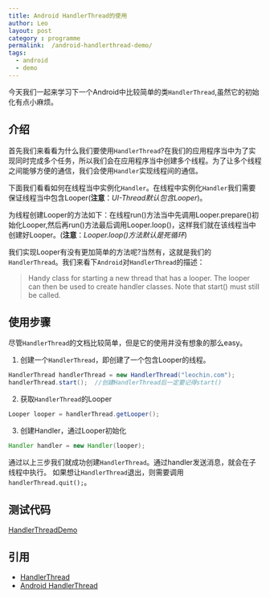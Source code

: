 ```yaml
---
title: Android HandlerThread的使用
author: Leo
layout: post
category : programme
permalink:  /android-handlerthread-demo/
tags: 
  - android
  - demo
---
```


今天我们一起来学习下一个Android中比较简单的类`HandlerThread`,虽然它的初始化有点小麻烦。


## 介绍

首先我们来看看为什么我们要使用`HandlerThread`?在我们的应用程序当中为了实现同时完成多个任务，所以我们会在应用程序当中创建多个线程。为了让多个线程之间能够方便的通信，我们会使用`Handler`实现线程间的通信。


下面我们看看如何在线程当中实例化`Handler`。在线程中实例化`Handler`我们需要保证线程当中包含Looper(**注意**：*UI-Thread默认包含Looper*)。


为线程创建Looper的方法如下：在线程run()方法当中先调用Looper.prepare()初始化Looper,然后再run()方法最后调用Looper.loop()，这样我们就在该线程当中创建好Looper。(**注意**：*Looper.loop()方法默认是死循环*)


我们实现Looper有没有更加简单的方法呢?当然有，这就是我们的`HandlerThread`。我们来看下`Android`对`HandlerThread`的描述：
> Handy class for starting a new thread that has a looper. The looper can then be used to create handler classes. Note that start() must still be called. 


## 使用步骤
尽管`HandlerThread`的文档比较简单，但是它的使用并没有想象的那么easy。

1. 创建一个`HandlerThread`，即创建了一个包含Looper的线程。
```java
HandlerThread handlerThread = new HandlerThread("leochin.com");
handlerThread.start();  //创建HandlerThread后一定要记得start()
```

2. 获取`HandlerThread`的Looper
```java 
Looper looper = handlerThread.getLooper();
```

3. 创建Handler，通过Looper初始化
```java   
Handler handler = new Handler(looper);
```

通过以上三步我们就成功创建`HandlerThread`。通过handler发送消息，就会在子线程中执行。
如果想让`HandlerThread`退出，则需要调用`handlerThread.quit();`。


## 测试代码
[HandlerThreadDemo](http://git.oschina.net/hnrainll/HandlerThreadDemo.git)


## 引用
- [HandlerThread](http://developer.android.com/reference/android/os/HandlerThread.html)
- [Android HandlerThread](http://stephendnicholas.com/archives/42)
